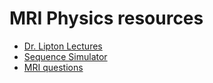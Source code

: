 # MRI Physics resources
- [Dr. Lipton Lectures](https://www.youtube.com/playlist?list=PLH_k6d9j2lGUms4QZzokrkXGEoP6oxkYH)
- [Sequence Simulator](http://www.drcmr.dk/BlochSimulator/)
- [MRI questions](http://mriquestions.com/index.html)